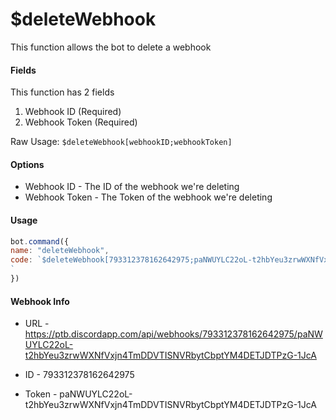 # $deleteWebhook

This function allows the bot to delete a webhook

#### Fields

This function has 2 fields

1. Webhook ID \(Required\)
2. Webhook Token \(Required\)

Raw Usage: `$deleteWebhook[webhookID;webhookToken]`

#### Options

* Webhook ID - The ID of the webhook we're deleting
* Webhook Token - The Token of the webhook we're deleting

#### Usage

```javascript
bot.command({
name: "deleteWebhook",
code: `$deleteWebhook[793312378162642975;paNWUYLC22oL-t2hbYeu3zrwWXNfVxjn4TmDDVTISNVRbytCbptYM4DETJDTPzG-1JcA]
`
})
```

#### Webhook Info

* URL - https://ptb.discordapp.com/api/webhooks/793312378162642975/paNWUYLC22oL-t2hbYeu3zrwWXNfVxjn4TmDDVTISNVRbytCbptYM4DETJDTPzG-1JcA

* ID - 793312378162642975

* Token - paNWUYLC22oL-t2hbYeu3zrwWXNfVxjn4TmDDVTISNVRbytCbptYM4DETJDTPzG-1JcA

